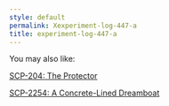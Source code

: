 ```yaml
---
style: default
permalink: Xexperiment-log-447-a
title: experiment-log-447-a
---
```

You may also like:

[SCP-204: The Protector](http://scp-wiki.net/scp-204)

[SCP-2254: A Concrete-Lined Dreamboat](http://scp-wiki.net/scp-2254)
